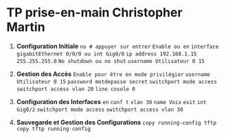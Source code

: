 # TP prise-en-main Christopher Martin

1. **Configuration Initiale**
    ` no # appuyer sur entrer `
    ` Enable ou en `
    ` interface gigabitEthernet 0/0/0 ou int Gig0/0 `
    ` ip address 192.168.1.15 255.255.255.0 `
    ` No shutdown ou no shut `
    ` username Utilisateur 0 15 `

2. **Gestion des Accès**
    ` Enable pour être en mode privilégier `
    ` username Utilisateur 0 15 `
    ` password motdepasse secret `
    ` switchport mode access `
    ` switchport access vlan 20 `
    ` line cosole 0 `
    

3. **Configuration des Interfaces**
    ` en `
    ` conf t `
    ` vlan 30 `
    ` name Voix `
    ` exit `
    ` int Gig0/2 `
    ` switchport mode access `
    ` switchport access vlan 30 `


4. **Sauvegarde et Gestion des Configurations**
    ` copy running-config tftp `
    ` copy tftp running-config `